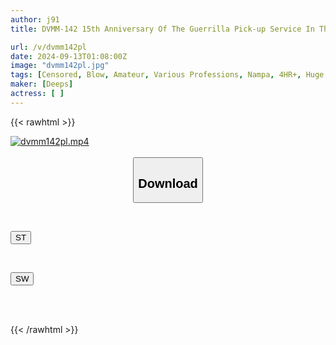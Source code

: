 ```yaml
---
author: j91
title: DVMM-142 15th Anniversary Of The Guerrilla Pick-up Service In The City! Face Revealed! Beautiful Masked Dental Hygienist's First Slurping Vacuum No-hands Blowjob, 16 Shots In Total! All 8 Girls Have Sex! Magic Mirror Service, Beautiful Girls Hidden By Masks Carefully Suck Dicks In This Divine Blowjob!

url: /v/dvmm142pl
date: 2024-09-13T01:08:00Z
image: "dvmm142pl.jpg"
tags: [Censored, Blow, Amateur, Various Professions, Nampa, 4HR+, Huge Cock	]
maker: [Deeps]
actress: [ ]
---
```



{{< rawhtml >}}

<div class="video" data-videoid="aYmWlMrX0kIJzw">
    <a href="javascript:;">
        <img src="/v/dvmm142pl/dvmm142pl.jpg" width="WIDTH" height="HEIGHT" alt="dvmm142pl.mp4" loading="lazy">
    </a>
</div>

<script type="text/javascript" src="https://j91.asia/asset/on-demand-st.js"></script>

<br>
  <link rel="stylesheet" href="https://j91.asia/asset/bs5.css">
  
  <center>
  <button class="btn btn-primary" type="button" data-bs-toggle="collapse" data-bs-target=".multi-collapse" aria-expanded="false" aria-controls="multiCollapseExample1 multiCollapseExample2"><h2>Download</h2></button></center>
</p>
<div class="row">
  <div class="col">
    <div class="collapse multi-collapse" id="multiCollapseExample1">
      <div class="card card-body">
	      	      <br>
<div class="buttons">  
<p><a href="/v/dvmm142pl/st.html" target="_blank"><button class="btn-hover color-3"><i class="fa fa-download"></i> ST</button></a></p></div>
    </div>
  </div>
</div>
  <div class="col">
    <div class="collapse multi-collapse" id="multiCollapseExample2">
      <div class="card card-body">
	      <br>
<div class="buttons">
<p><a href="/v/dvmm142pl/sw.html" target="_blank"><button class="btn-hover color-2"><i class="fa fa-download"></i> SW</button></a></p></div>
<br><br>
      </div>
    </div>
  </div>
</div>

{{< /rawhtml >}}